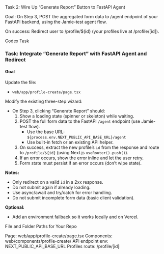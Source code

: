 Task 2: Wire Up “Generate Report” Button to FastAPI Agent

Goal:
On Step 3, POST the aggregated form data to /agent endpoint of your FastAPI backend, using the Jamie-test agent flow.

On success:
Redirect user to /profile/${id} (your profiles live at /profile/[id]).

Codex Task
### Task: Integrate “Generate Report” with FastAPI Agent and Redirect

#### Goal
Update the file:
- `web/app/profile-create/page.tsx`

Modify the existing three-step wizard:

- On Step 3, clicking “Generate Report” should:
  1. Show a loading state (spinner or skeleton) while waiting.
  2. POST the full form data to the FastAPI `/agent` endpoint (use Jamie-test flow).
     - Use the base URL: `${process.env.NEXT_PUBLIC_API_BASE_URL}/agent`
     - Use built-in fetch or an existing API helper.
  3. On success, extract the new profile’s `id` from the response and route to `/profile/${id}` (using Next.js `useRouter().push()`).
  4. If an error occurs, show the error inline and let the user retry.
  5. Form state must persist if an error occurs (don’t wipe state).

**Notes:**
- Only redirect on a valid `id` in a 2xx response.
- Do not submit again if already loading.
- Use async/await and try/catch for error handling.
- Do not submit incomplete form data (basic client validation).

**Optional:**  
- Add an environment fallback so it works locally and on Vercel.

File and Folder Paths for Your Repo

Page: web/app/profile-create/page.tsx
Components: web/components/profile-create/
API endpoint env: NEXT_PUBLIC_API_BASE_URL
Profiles route: /profile/[id]